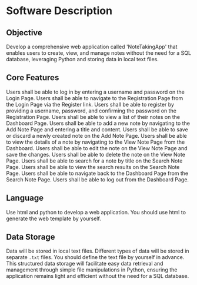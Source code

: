 # Software Description

## Objective
Develop a comprehensive web application called 'NoteTakingApp' that enables users to create, view, and manage notes without the need for a SQL database, leveraging Python and storing data in local text files.

## Core Features
Users shall be able to log in by entering a username and password on the Login Page.
Users shall be able to navigate to the Registration Page from the Login Page via the Register link.
Users shall be able to register by providing a username, password, and confirming the password on the Registration Page.
Users shall be able to view a list of their notes on the Dashboard Page.
Users shall be able to add a new note by navigating to the Add Note Page and entering a title and content.
Users shall be able to save or discard a newly created note on the Add Note Page.
Users shall be able to view the details of a note by navigating to the View Note Page from the Dashboard.
Users shall be able to edit the note on the View Note Page and save the changes.
Users shall be able to delete the note on the View Note Page.
Users shall be able to search for a note by title on the Search Note Page.
Users shall be able to view the search results on the Search Note Page.
Users shall be able to navigate back to the Dashboard Page from the Search Note Page.
Users shall be able to log out from the Dashboard Page.
## Language

Use html and python to develop a web application.
You should use html to generate the web template by yourself.
## Data Storage
Data will be stored in local text files.
Different types of data will be stored in separate `.txt` files.
You should define the text file by yourself in advance.
This structured data storage will facilitate easy data retrieval and management through simple file manipulations in Python, ensuring the application remains light and efficient without the need for a SQL database.
